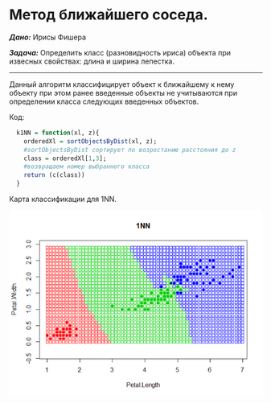 #  Метод ближайшего соседа. #

***Дано:*** Ирисы Фишера

***Задача:*** Определить класс (разновидность ириса) объекта при извесных свойствах: длина и ширина лепестка.

---

Данный алгоритм классифицирует объект к ближайшему к нему объекту при этом ранее введенные объекты не учитываются при определении класса следующих введенных объектов.

Код: 

```R
  k1NN = function(xl, z){
    orderedXl = sortObjectsByDist(xl, z);
    #sortObjectsByDist сортирует по возростанию расстояния до z
    class = orderedXl[1,3];
    #возвращаем номер выбранного класса
    return (c(class))
  }
```

Карта классификации для 1NN.

![Ну нет ее и все! Отстань!](/1NN/1NN(2).png)



